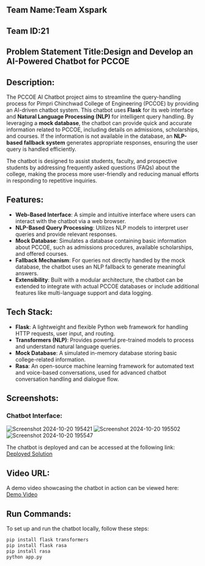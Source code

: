 ## Team Name:Team Xspark 

## Team ID:21


## Problem Statement Title:Design and Develop an AI-Powered Chatbot for PCCOE


## Description:
The PCCOE AI Chatbot project aims to streamline the query-handling process for Pimpri Chinchwad College of Engineering (PCCOE) by providing an AI-driven chatbot system. This chatbot uses **Flask** for its web interface and **Natural Language Processing (NLP)** for intelligent query handling. By leveraging a **mock database**, the chatbot can provide quick and accurate information related to PCCOE, including details on admissions, scholarships, and courses. If the information is not available in the database, an **NLP-based fallback system** generates appropriate responses, ensuring the user query is handled efficiently.

The chatbot is designed to assist students, faculty, and prospective students by addressing frequently asked questions (FAQs) about the college, making the process more user-friendly and reducing manual efforts in responding to repetitive inquiries.

## Features:
- **Web-Based Interface**: A simple and intuitive interface where users can interact with the chatbot via a web browser.
- **NLP-Based Query Processing**: Utilizes NLP models to interpret user queries and provide relevant responses.
- **Mock Database**: Simulates a database containing basic information about PCCOE, such as admissions procedures, available scholarships, and offered courses.
- **Fallback Mechanism**: For queries not directly handled by the mock database, the chatbot uses an NLP fallback to generate meaningful answers.
- **Extensibility**: Built with a modular architecture, the chatbot can be extended to integrate with actual PCCOE databases or include additional features like multi-language support and data logging.

## Tech Stack:
- **Flask**: A lightweight and flexible Python web framework for handling HTTP requests, user input, and routing.
- **Transformers (NLP)**: Provides powerful pre-trained models to process and understand natural language queries.
- **Mock Database**: A simulated in-memory database storing basic college-related information.
- **Rasa**: An open-source machine learning framework for automated text and voice-based conversations, used for advanced chatbot conversation handling and dialogue flow.

## Screenshots:
### Chatbot Interface:
![Screenshot 2024-10-20 195421](https://github.com/user-attachments/assets/68af7364-135b-4034-bbd5-a33681f29244)
![Screenshot 2024-10-20 195502](https://github.com/user-attachments/assets/db6f3bb6-7716-4a5c-8a27-cb6cb2f7ff29)
![Screenshot 2024-10-20 195547](https://github.com/user-attachments/assets/e5919a64-3859-45fe-bd65-f02ded469fbd)




The chatbot is deployed and can be accessed at the following link:  
[Deployed Solution](https://cdn.botpress.cloud/webchat/v2.2/shareable.html?configUrl=https://files.bpcontent.cloud/2024/10/20/11/20241020114331-SFM7JAJU.json)

## Video URL:
A demo video showcasing the chatbot in action can be viewed here:  
[Demo Video](https://drive.google.com/drive/folders/1EeP97ghh-AMtpyh9lQ64rJiHbqMhZGtc?dmr=1&ec=wgc-drive-hero-goto)

## Run Commands:
To set up and run the chatbot locally, follow these steps:
   ```bash
pip install flask transformers
pip install flask rasa
pip install rasa
python app.py

  
